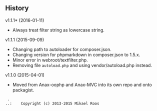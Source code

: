 History
-----------------------------------

v1.1.1* (2016-01-11)

* Always treat filter string as lowercase string.


v1.1.1 (2015-09-09)

* Changing path to autoloader for composer.json.
* Changing version for phpmarkdown in composer.json to 1.5.x.
* Minor error in webroot/textfilter.php.
* Removing file `autoload.php` and using vendor/autoload.php instead.


v1.1.0 (2015-04-01)

* Moved from Anax-oophp and Anax-MVC into its own repo and onto packagist.



```
 .  
..:    Copyright (c) 2013-2015 Mikael Roos
```
